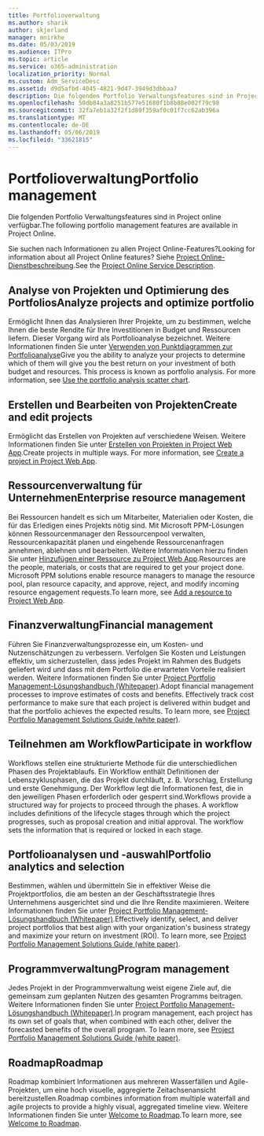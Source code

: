 ```yaml
---
title: Portfolioverwaltung
ms.author: sharik
author: skjerland
manager: mnirkhe
ms.date: 05/03/2019
ms.audience: ITPro
ms.topic: article
ms.service: o365-administration
localization_priority: Normal
ms.custom: Adm_ServiceDesc
ms.assetid: d9d5afbd-4045-4821-9d47-3949d3dbbaa7
description: Die folgenden Portfolio Verwaltungsfeatures sind in Project online verfügbar.
ms.openlocfilehash: 50db84a3a8251b577e51680f1b8b88e002f79c98
ms.sourcegitcommit: 32fa7eb1a32f2f1d89f359af0c01f7cc62ab396a
ms.translationtype: MT
ms.contentlocale: de-DE
ms.lasthandoff: 05/06/2019
ms.locfileid: "33621815"
---
```

# <a name="portfolio-management"></a><span data-ttu-id="20369-103">Portfolioverwaltung</span><span class="sxs-lookup"><span data-stu-id="20369-103">Portfolio management</span></span>

<span data-ttu-id="20369-104">Die folgenden Portfolio Verwaltungsfeatures sind in Project online verfügbar.</span><span class="sxs-lookup"><span data-stu-id="20369-104">The following portfolio management features are available in Project Online.</span></span>
  
<span data-ttu-id="20369-105">Sie suchen nach Informationen zu allen Project Online-Features?</span><span class="sxs-lookup"><span data-stu-id="20369-105">Looking for information about all Project Online features?</span></span> <span data-ttu-id="20369-106">Siehe [Project Online-Dienstbeschreibung](project-online-service-description.md).</span><span class="sxs-lookup"><span data-stu-id="20369-106">See the [Project Online Service Description](project-online-service-description.md).</span></span>
  
## <a name="analyze-projects-and-optimize-portfolio"></a><span data-ttu-id="20369-107">Analyse von Projekten und Optimierung des Portfolios</span><span class="sxs-lookup"><span data-stu-id="20369-107">Analyze projects and optimize portfolio</span></span>
<span data-ttu-id="20369-108"><a name="bkmk_AnalyzeProjects"> </a></span><span class="sxs-lookup"><span data-stu-id="20369-108"></span></span>

<span data-ttu-id="20369-p102">Ermöglicht Ihnen das Analysieren Ihrer Projekte, um zu bestimmen, welche Ihnen die beste Rendite für Ihre Investitionen in Budget und Ressourcen liefern. Dieser Vorgang wird als Portfolioanalyse bezeichnet. Weitere Informationen finden Sie unter [Verwenden von Punktdiagrammen zur Portfolioanalyse](http://go.microsoft.com/fwlink/?LinkID=823665&amp;clcid=0x409)</span><span class="sxs-lookup"><span data-stu-id="20369-p102">Give you the ability to analyze your projects to determine which of them will give you the best return on your investment of both budget and resources. This process is known as portfolio analysis. For more information, see [Use the portfolio analysis scatter chart](http://go.microsoft.com/fwlink/?LinkID=823665&amp;clcid=0x409).</span></span>
  
## <a name="create-and-edit-projects"></a><span data-ttu-id="20369-112">Erstellen und Bearbeiten von Projekten</span><span class="sxs-lookup"><span data-stu-id="20369-112">Create and edit projects</span></span>
<span data-ttu-id="20369-113"><a name="bkmk_CreateAndEditProjects"> </a></span><span class="sxs-lookup"><span data-stu-id="20369-113"></span></span>

<span data-ttu-id="20369-p103">Ermöglicht das Erstellen von Projekten auf verschiedene Weisen. Weitere Informationen finden Sie unter [Erstellen von Projekten in Project Web App](http://go.microsoft.com/fwlink/?LinkID=746895&amp;clcid=0x409).</span><span class="sxs-lookup"><span data-stu-id="20369-p103">Create projects in multiple ways. For more information, see [Create a project in Project Web App](http://go.microsoft.com/fwlink/?LinkID=746895&amp;clcid=0x409).</span></span>
  
## <a name="enterprise-resource-management"></a><span data-ttu-id="20369-116">Ressourcenverwaltung für Unternehmen</span><span class="sxs-lookup"><span data-stu-id="20369-116">Enterprise resource management</span></span>
<span data-ttu-id="20369-117"><a name="bkmk_ResourceManagement"> </a></span><span class="sxs-lookup"><span data-stu-id="20369-117"></span></span>

<span data-ttu-id="20369-p104">Bei Ressourcen handelt es sich um Mitarbeiter, Materialien oder Kosten, die für das Erledigen eines Projekts nötig sind. Mit Microsoft PPM-Lösungen können Ressourcenmanager den Ressourcenpool verwalten, Ressourcenkapazität planen und eingehende Ressourcenanfragen annehmen, ablehnen und bearbeiten. Weitere Informationen hierzu finden Sie unter [Hinzufügen einer Ressource zu Project Web App](https://go.microsoft.com/fwlink/p/?LinkId=271320).</span><span class="sxs-lookup"><span data-stu-id="20369-p104">Resources are the people, materials, or costs that are required to get your project done. Microsoft PPM solutions enable resource managers to manage the resource pool, plan resource capacity, and approve, reject, and modify incoming resource engagement requests.To learn more, see [Add a resource to Project Web App](https://go.microsoft.com/fwlink/p/?LinkId=271320).</span></span>
  
## <a name="financial-management"></a><span data-ttu-id="20369-120">Finanzverwaltung</span><span class="sxs-lookup"><span data-stu-id="20369-120">Financial management</span></span>
<span data-ttu-id="20369-121"><a name="bkmk_FinancialManagement"> </a></span><span class="sxs-lookup"><span data-stu-id="20369-121"></span></span>

<span data-ttu-id="20369-p105">Führen Sie Finanzverwaltungsprozesse ein, um Kosten- und Nutzenschätzungen zu verbessern. Verfolgen Sie Kosten und Leistungen effektiv, um sicherzustellen, dass jedes Projekt im Rahmen des Budgets geliefert wird und dass mit dem Portfolio die erwarteten Vorteile realisiert werden. Weitere Informationen finden Sie unter [Project Portfolio Management-Lösungshandbuch (Whitepaper)](https://go.microsoft.com/fwlink/p/?LinkId=402633).</span><span class="sxs-lookup"><span data-stu-id="20369-p105">Adopt financial management processes to improve estimates of costs and benefits. Effectively track cost performance to make sure that each project is delivered within budget and that the portfolio achieves the expected results. To learn more, see [Project Portfolio Management Solutions Guide (white paper)](https://go.microsoft.com/fwlink/p/?LinkId=402633).</span></span>
  
## <a name="participate-in-workflow"></a><span data-ttu-id="20369-125">Teilnehmen am Workflow</span><span class="sxs-lookup"><span data-stu-id="20369-125">Participate in workflow</span></span>
<span data-ttu-id="20369-126"><a name="bkmk_ParticipateInWorkflow"> </a></span><span class="sxs-lookup"><span data-stu-id="20369-126"></span></span>

<span data-ttu-id="20369-p106">Workflows stellen eine strukturierte Methode für die unterschiedlichen Phasen des Projektablaufs. Ein Workflow enthält Definitionen der Lebenszyklusphasen, die das Projekt durchläuft, z. B. Vorschlag, Erstellung und erste Genehmigung. Der Workflow legt die Informationen fest, die in den jeweiligen Phasen erforderlich oder gesperrt sind.</span><span class="sxs-lookup"><span data-stu-id="20369-p106">Workflows provide a structured way for projects to proceed through the phases. A workflow includes definitions of the lifecycle stages through which the project progresses, such as proposal creation and initial approval. The workflow sets the information that is required or locked in each stage.</span></span>
  
## <a name="portfolio-analytics-and-selection"></a><span data-ttu-id="20369-130">Portfolioanalysen und -auswahl</span><span class="sxs-lookup"><span data-stu-id="20369-130">Portfolio analytics and selection</span></span>
<span data-ttu-id="20369-131"><a name="bkmk_PortfolioAnalyticsandSelection"> </a></span><span class="sxs-lookup"><span data-stu-id="20369-131"></span></span>

<span data-ttu-id="20369-p107">Bestimmen, wählen und übermitteln Sie in effektiver Weise die Projektportfolios, die am besten an der Geschäftsstrategie Ihres Unternehmens ausgerichtet sind und die Ihre Rendite maximieren. Weitere Informationen finden Sie unter [Project Portfolio Management-Lösungshandbuch (Whitepaper)](https://go.microsoft.com/fwlink/p/?LinkId=402633).</span><span class="sxs-lookup"><span data-stu-id="20369-p107">Effectively identify, select, and deliver project portfolios that best align with your organization's business strategy and maximize your return on investment (ROI). To learn more, see [Project Portfolio Management Solutions Guide (white paper)](https://go.microsoft.com/fwlink/p/?LinkId=402633).</span></span>
  
## <a name="program-management"></a><span data-ttu-id="20369-134">Programmverwaltung</span><span class="sxs-lookup"><span data-stu-id="20369-134">Program management</span></span>
<span data-ttu-id="20369-135"><a name="bkmk_ProgramManagement"> </a></span><span class="sxs-lookup"><span data-stu-id="20369-135"></span></span>

<span data-ttu-id="20369-p108">Jedes Projekt in der Programmverwaltung weist eigene Ziele auf, die gemeinsam zum geplanten Nutzen des gesamten Programms beitragen. Weitere Informationen finden Sie unter [Project Portfolio Management-Lösungshandbuch (Whitepaper)](https://go.microsoft.com/fwlink/p/?LinkId=402633).</span><span class="sxs-lookup"><span data-stu-id="20369-p108">In program management, each project has its own set of goals that, when combined with each other, deliver the forecasted benefits of the overall program. To learn more, see [Project Portfolio Management Solutions Guide (white paper)](https://go.microsoft.com/fwlink/p/?LinkId=402633).</span></span>
  
## <a name="roadmap"></a><span data-ttu-id="20369-138">Roadmap</span><span class="sxs-lookup"><span data-stu-id="20369-138">Roadmap</span></span>
<span data-ttu-id="20369-139">Roadmap kombiniert Informationen aus mehreren Wasserfällen und Agile-Projekten, um eine hoch visuelle, aggregierte Zeitachsenansicht bereitzustellen.</span><span class="sxs-lookup"><span data-stu-id="20369-139">Roadmap combines information from multiple waterfall and agile projects to provide a highly visual, aggregated timeline view.</span></span> <span data-ttu-id="20369-140">Weitere Informationen finden Sie unter [Welcome to Roadmap](https://support.office.com/article/video-welcome-to-roadmap-57764149-51b8-468f-a50d-9ea6a4fd835a).</span><span class="sxs-lookup"><span data-stu-id="20369-140">To learn more, see [Welcome to Roadmap](https://support.office.com/article/video-welcome-to-roadmap-57764149-51b8-468f-a50d-9ea6a4fd835a).</span></span>

